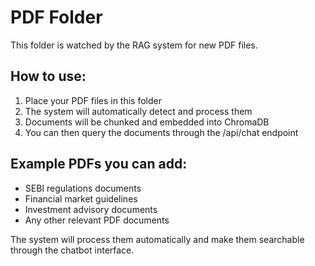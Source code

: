 # PDF Folder

This folder is watched by the RAG system for new PDF files.

## How to use:

1. Place your PDF files in this folder
2. The system will automatically detect and process them
3. Documents will be chunked and embedded into ChromaDB
4. You can then query the documents through the /api/chat endpoint

## Example PDFs you can add:

- SEBI regulations documents
- Financial market guidelines
- Investment advisory documents
- Any other relevant PDF documents

The system will process them automatically and make them searchable through the chatbot interface.





